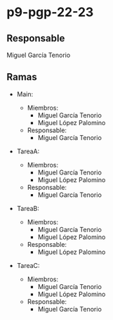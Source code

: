# p9-pgp-22-23

## Responsable 

Miguel García Tenorio

## Ramas

* Main:
    * Miembros:
        * Miguel García Tenorio
        * Miguel López Palomino
    * Responsable:
        * Miguel García Tenorio
* TareaA:
    * Miembros:
        * Miguel García Tenorio
        * Miguel López Palomino
    * Responsable:
        * Miguel García Tenorio

* TareaB:
    * Miembros:
        * Miguel García Tenorio
        * Miguel López Palomino
    * Responsable:
        * Miguel López Palomino

* TareaC:
    * Miembros:
        * Miguel García Tenorio
        * Miguel López Palomino
    * Responsable:
        * Miguel García Tenorio